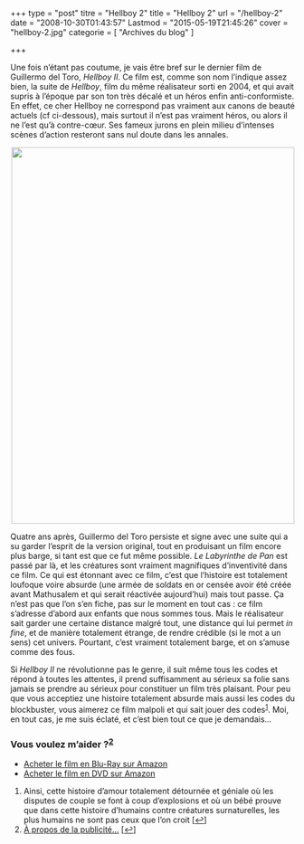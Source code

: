 +++
type = "post"
titre = "Hellboy 2"
title = "Hellboy 2"
url = "/hellboy-2"
date = "2008-10-30T01:43:57"
Lastmod = "2015-05-19T21:45:26"
cover = "hellboy-2.jpg"
categorie = [ "Archives du blog" ]

+++

<p>Une fois n&rsquo;étant pas coutume, je vais être bref sur le dernier film de Guillermo del Toro, <em>Hellboy II</em>. Ce film est, comme son nom l&rsquo;indique assez bien, la suite de <em>Hellboy</em>, film du même réalisateur sorti en 2004, et qui avait supris à l&rsquo;époque par son ton très décalé et un héros enfin anti-conformiste. En effet, ce cher Hellboy ne correspond pas vraiment aux canons de beauté actuels (cf ci-dessous), mais surtout il n&rsquo;est pas vraiment héros, ou alors il ne l&rsquo;est qu&rsquo;à contre-cœur. Ses fameux jurons en plein milieu d&rsquo;intenses scènes d&rsquo;action resteront sans nul doute dans les annales.</p>
<p style="text-align: center;"><a href="http://nicolasfurno.com/blog/wp-content/2008/10/18968273.jpg"><img class="alignnone size-full wp-image-886" title="18968273" src="18968273.jpg" alt="" width="500" height="666" /></a></p>
<p>Quatre ans après, Guillermo del Toro persiste et signe avec une suite qui a su garder l&rsquo;esprit de la version original, tout en produisant un film encore plus barge, si tant est que ce fut même possible.<em> Le Labyrinthe de Pan</em> est passé par là, et les créatures sont vraiment magnifiques d&rsquo;inventivité dans ce film. Ce qui est étonnant avec ce film, c&rsquo;est que l&rsquo;histoire est totalement loufoque voire absurde (une armée de soldats en or censée avoir été créée avant Mathusalem et qui serait réactivée aujourd&rsquo;hui) mais tout passe. Ça n&rsquo;est pas que l&rsquo;on s&rsquo;en fiche, pas sur le moment en tout cas : ce film s&rsquo;adresse d&rsquo;abord aux enfants que nous sommes tous. Mais le réalisateur sait garder une certaine distance malgré tout, une distance qui lui permet <em>in fine</em>, et de manière totalement étrange, de rendre crédible (si le mot a un sens) cet univers. Pourtant, c&rsquo;est vraiment totalement barge, et on s&rsquo;amuse comme des fous.</p>
<p>Si <em>Hellboy II</em> ne révolutionne pas le genre, il suit même tous les codes et répond à toutes les attentes, il prend suffisamment au sérieux sa folie sans jamais se prendre au sérieux pour constituer un film très plaisant. Pour peu que vous acceptiez une histoire totalement absurde mais aussi les codes du blockbuster, vous aimerez ce film malpoli et qui sait jouer des codes<sup><a href="#footnote_0_885" id="identifier_0_885" class="footnote-link footnote-identifier-link" title="Ainsi, cette histoire d&rsquo;amour totalement d&eacute;tourn&eacute;e et g&eacute;niale o&ugrave; les disputes de couple se font &agrave; coup d&rsquo;explosions et o&ugrave; un b&eacute;b&eacute; prouve que dans cette histoire d&rsquo;humains contre cr&eacute;atures surnaturelles, les plus humains ne sont pas ceux que l&rsquo;on croit">1</a></sup>. Moi, en tout cas, je me suis éclaté, et c&rsquo;est bien tout ce que je demandais&#8230;</p>
<p>
<div class="amazon">
<h3>Vous voulez m&rsquo;aider ?<sup><a href="#footnote_1_885" id="identifier_1_885" class="footnote-link footnote-identifier-link" title="&Agrave; propos de la publicit&eacute;&hellip;">2</a></sup></h3>
<ul>
<li><a href="http://www.amazon.fr/gp/product/B001Q4N8VM/ref=as_li_ss_tl?ie=UTF8&#038;tag=leblogdenic07-21&#038;linkCode=as2&#038;camp=1642&#038;creative=19458&#038;creativeASIN=B001Q4N8VM">Acheter le film en Blu-Ray sur Amazon</a></li>
<li><a href="http://www.amazon.fr/gp/product/B001Q4N8V2/ref=as_li_ss_tl?ie=UTF8&#038;tag=leblogdenic07-21&#038;linkCode=as2&#038;camp=1642&#038;creative=19458&#038;creativeASIN=B001Q4N8V2">Acheter le film en DVD sur Amazon</a></li>
</ul>
</div>
<ol class="footnotes"><li id="footnote_0_885" class="footnote">Ainsi, cette histoire d&rsquo;amour totalement détournée et géniale où les disputes de couple se font à coup d&rsquo;explosions et où un bébé prouve que dans cette histoire d&rsquo;humains contre créatures surnaturelles, les plus humains ne sont pas ceux que l&rsquo;on croit [<a href="#identifier_0_885" class="footnote-link footnote-back-link">&#8617;</a>]</li><li id="footnote_1_885" class="footnote"><a href="http://voiretmanger.fr/soutien/">À propos de la publicité…</a> [<a href="#identifier_1_885" class="footnote-link footnote-back-link">&#8617;</a>]</li></ol>
